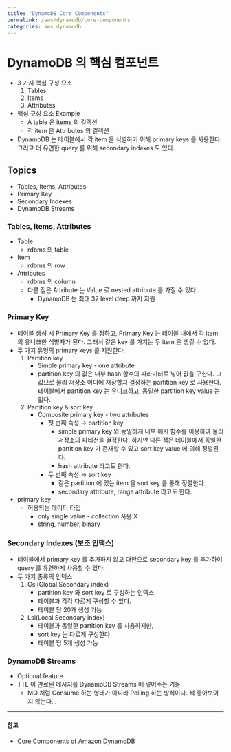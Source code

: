 ```yaml
---
title: "DynamoDB Core Components"
permalink: /aws/dynamodb/core-components
categories: aws dynamodb
---
```


# DynamoDB 의 핵심 컴포넌트

- 3 가지 핵심 구성 요소
  1. Tables
  2. Items
  3. Attributes
- 핵심 구성 요소 Example
  - A table 은 items 의 컬렉션
  - 각 item 은 Attributes 의 컬렉션
- DynamoDB 는 테이블에서 각 item 을 식별하기 위해 primary keys 를 사용한다. 그리고 더 유연한 query 를 위해 secondary indexes 도 있다.

## Topics

- Tables, Items, Attributes
- Primary Key
- Secondary Indexes
- DynamoDB Streams

### Tables, Items, Attributes

- Table
  - rdbms 의 table
- Item
  - rdbms 의 row
- Attributes
  - rdbms 의 column
  - 다른 점은 Attribute 는 Value 로 nested attribute 를 가질 수 있다.
    - DynamoDB 는 최대 32 level deep 까지 지원

### Primary Key

- 테이블 생성 시 Primary Key 를 정하고, Primary Key 는 테이블 내에서 각 item 의 유니크한 식별자가 된다. 그래서 같은 key 를 가지는 두 item 은 생길 수 없다.
- 두 가지 유형의 primary keys 를 지원한다.
  1. Partition key
     - Simple primary key - one attribute
     - partition key 의 값은 내부 hash 함수의 파라미터로 넣어 값을 구한다. 그 값으로 물리 저장소 어디에 저장할지 결정하는 partition key 로 사용한다. 테이블에서 partition key 는 유니크하고, 동일한 partition key value 는 없다.
  2. Partition key & sort key
     - Composite primary key - two attributes
       - 첫 번째 속성 → partition key
         - simple primary key 와 동일하게 내부 해시 함수를 이용하여 물리 저장소의 파티션을 결정한다. 하지만 다른 점은 테이블에서 동일한 partition key 가 존재할 수 있고 sort key value 에 의해 정렬된다.
         - hash attribute 라고도 한다.
       - 두 번째 속성 → sort key
         - 같은 partition 에 있는 item 을 sort key 를 통해 정렬한다.
         - secondary attribute, range attribute 라고도 한다.
- primary key
  - 허용되는 데이터 타입
    - only single value - collection 사용 X
    - string, number, binary

### Secondary Indexes (보조 인덱스)

- 테이블에서 primary key 를 추가하지 않고 대안으로 secondary key 를 추가하여 query 를 유연하게 사용할 수 있다.
- 두 가지 종류의 인덱스
  1. Gsi(Global Secondary index)
     - partition key 와 sort key 로 구성하는 인덱스
     - 테이블과 각각 다르게 구성할 수 있다.
     - 테이블 당 20개 생성 가능
  2. Lsi(Local Secondary index)
     - 테이블과 동일한 partition key 를 사용하지만,
     - sort key 는 다르게 구성한다.
     - 테이블 당 5개 생성 가능

### DynamoDB Streams

- Optional feature
- TTL 이 만료된 메시지를 DynamoDB Streams 에 넣어주는 기능.
  - MQ 처럼 Consume 하는 형태가 아니라 Polling 하는 방식이다. 썩 좋아보이지 않는다...

---

#### 참고

* [Core Components of Amazon DynamoDB](https://docs.aws.amazon.com/amazondynamodb/latest/developerguide/HowItWorks.CoreComponents.html)